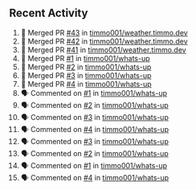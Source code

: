 ## Recent Activity

<!--START_SECTION:activity-->
1. 🎉 Merged PR [#43](https://github.com/timmo001/weather.timmo.dev/pull/43) in [timmo001/weather.timmo.dev](https://github.com/timmo001/weather.timmo.dev)
2. 🎉 Merged PR [#42](https://github.com/timmo001/weather.timmo.dev/pull/42) in [timmo001/weather.timmo.dev](https://github.com/timmo001/weather.timmo.dev)
3. 🎉 Merged PR [#41](https://github.com/timmo001/weather.timmo.dev/pull/41) in [timmo001/weather.timmo.dev](https://github.com/timmo001/weather.timmo.dev)
4. 🎉 Merged PR [#1](https://github.com/timmo001/whats-up/pull/1) in [timmo001/whats-up](https://github.com/timmo001/whats-up)
5. 🎉 Merged PR [#2](https://github.com/timmo001/whats-up/pull/2) in [timmo001/whats-up](https://github.com/timmo001/whats-up)
6. 🎉 Merged PR [#3](https://github.com/timmo001/whats-up/pull/3) in [timmo001/whats-up](https://github.com/timmo001/whats-up)
7. 🎉 Merged PR [#4](https://github.com/timmo001/whats-up/pull/4) in [timmo001/whats-up](https://github.com/timmo001/whats-up)
8. 🗣 Commented on [#1](https://github.com/timmo001/whats-up/issues/1) in [timmo001/whats-up](https://github.com/timmo001/whats-up)
9. 🗣 Commented on [#2](https://github.com/timmo001/whats-up/issues/2) in [timmo001/whats-up](https://github.com/timmo001/whats-up)
10. 🗣 Commented on [#3](https://github.com/timmo001/whats-up/issues/3) in [timmo001/whats-up](https://github.com/timmo001/whats-up)
11. 🗣 Commented on [#4](https://github.com/timmo001/whats-up/issues/4) in [timmo001/whats-up](https://github.com/timmo001/whats-up)
12. 🗣 Commented on [#3](https://github.com/timmo001/whats-up/issues/3) in [timmo001/whats-up](https://github.com/timmo001/whats-up)
13. 🗣 Commented on [#2](https://github.com/timmo001/whats-up/issues/2) in [timmo001/whats-up](https://github.com/timmo001/whats-up)
14. 🗣 Commented on [#1](https://github.com/timmo001/whats-up/issues/1) in [timmo001/whats-up](https://github.com/timmo001/whats-up)
15. 🗣 Commented on [#4](https://github.com/timmo001/whats-up/issues/4) in [timmo001/whats-up](https://github.com/timmo001/whats-up)
<!--END_SECTION:activity-->
